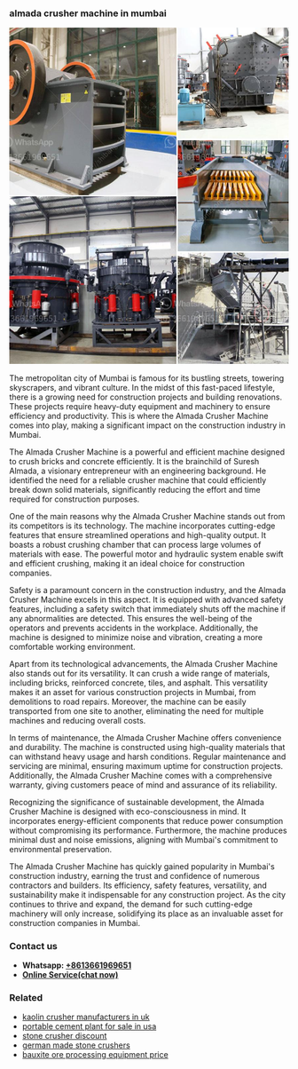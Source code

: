 <h3>almada crusher machine in mumbai</h3><img src='1708309113.jpg' alt=''><p>The metropolitan city of Mumbai is famous for its bustling streets, towering skyscrapers, and vibrant culture. In the midst of this fast-paced lifestyle, there is a growing need for construction projects and building renovations. These projects require heavy-duty equipment and machinery to ensure efficiency and productivity. This is where the Almada Crusher Machine comes into play, making a significant impact on the construction industry in Mumbai.</p><p>The Almada Crusher Machine is a powerful and efficient machine designed to crush bricks and concrete efficiently. It is the brainchild of Suresh Almada, a visionary entrepreneur with an engineering background. He identified the need for a reliable crusher machine that could efficiently break down solid materials, significantly reducing the effort and time required for construction purposes.</p><p>One of the main reasons why the Almada Crusher Machine stands out from its competitors is its technology. The machine incorporates cutting-edge features that ensure streamlined operations and high-quality output. It boasts a robust crushing chamber that can process large volumes of materials with ease. The powerful motor and hydraulic system enable swift and efficient crushing, making it an ideal choice for construction companies.</p><p>Safety is a paramount concern in the construction industry, and the Almada Crusher Machine excels in this aspect. It is equipped with advanced safety features, including a safety switch that immediately shuts off the machine if any abnormalities are detected. This ensures the well-being of the operators and prevents accidents in the workplace. Additionally, the machine is designed to minimize noise and vibration, creating a more comfortable working environment.</p><p>Apart from its technological advancements, the Almada Crusher Machine also stands out for its versatility. It can crush a wide range of materials, including bricks, reinforced concrete, tiles, and asphalt. This versatility makes it an asset for various construction projects in Mumbai, from demolitions to road repairs. Moreover, the machine can be easily transported from one site to another, eliminating the need for multiple machines and reducing overall costs.</p><p>In terms of maintenance, the Almada Crusher Machine offers convenience and durability. The machine is constructed using high-quality materials that can withstand heavy usage and harsh conditions. Regular maintenance and servicing are minimal, ensuring maximum uptime for construction projects. Additionally, the Almada Crusher Machine comes with a comprehensive warranty, giving customers peace of mind and assurance of its reliability.</p><p>Recognizing the significance of sustainable development, the Almada Crusher Machine is designed with eco-consciousness in mind. It incorporates energy-efficient components that reduce power consumption without compromising its performance. Furthermore, the machine produces minimal dust and noise emissions, aligning with Mumbai's commitment to environmental preservation.</p><p>The Almada Crusher Machine has quickly gained popularity in Mumbai's construction industry, earning the trust and confidence of numerous contractors and builders. Its efficiency, safety features, versatility, and sustainability make it indispensable for any construction project. As the city continues to thrive and expand, the demand for such cutting-edge machinery will only increase, solidifying its place as an invaluable asset for construction companies in Mumbai.</p><h3>Contact us</h3><ul><li><strong>Whatsapp:&nbsp;<a href="https://wa.me/8613661969651">+8613661969651</a></strong></li><li><a href="https://swt.shibang-china.com/?git&amp;zhl&amp;almada crusher machine in mumbai"><strong>Online Service(chat now)</strong></a></li></ul><h3>Related</h3><ul><li><a href='kaolin crusher manufacturers in uk.md'>kaolin crusher manufacturers in uk</a></li><li><a href='portable cement plant for sale in usa.md'>portable cement plant for sale in usa</a></li><li><a href='stone crusher discount.md'>stone crusher discount</a></li><li><a href='german made stone crushers.md'>german made stone crushers</a></li><li><a href='bauxite ore processing equipment price.md'>bauxite ore processing equipment price</a></li></ul>